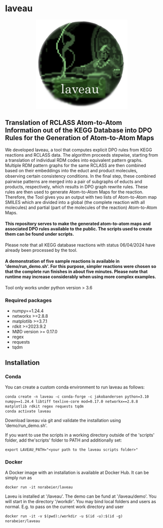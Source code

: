

# laveau 

<p align="center">
<img src="./Logo.png" width="300"/>
</p>

## Translation of RCLASS Atom-to-Atom Information out of the KEGG Database into DPO Rules for the Generation of Atom-to-Atom Maps

We developed laveau, a tool that computes explicit DPO rules from KEGG reactions and RCLASS data. The algorithm proceeds stepwise, starting from a translation of individual RDM codes into equivalent pattern graphs. Multiple RDM pattern graphs for the same RCLASS are then combined based on their embeddings into the educt and product molecules, observing certain consistency conditions. In the ﬁnal step, these combined pairwise patterns are merged into a pair of subgraphs of educts and products, respectively, which results in DPO graph rewrite rules. These rules are then used to generate Atom-to-Atom Maps for the reaction. Therefore, the Tool gives you an output with two lists of Atom-to-Atom map SMILES which are divided into a global (the complete reaction with all molecules) and partial (part of the molecules of the reaction) Atom-to-Atom Maps.

#### This repository serves to make the generated atom-to-atom maps and associated DPO rules available to the public. The scripts used to create them can be found under scripts.

Please note that all KEGG database reactions with status 06/04/2024 have already been processed by the tool. 

#### A demonstration of five sample reactions is available in 'demo/run_demo.sh'. For this purpose, simpler reactions were chosen so that the complete run finishes in about five minutes. Please note that runtime may increase considerably when using more complex examples.

Tool only works under python version > 3.6 

### Required packages

* numpy==1.24.4
* networkx >=2.8.8
* matplotlib >=3.7.1
* rdkit >=2023.9.2
* MØD version >= 0.17.0
* regex
* requests
* tqdm

## Installation

### Conda

You can create a custom conda environment to run laveau as follows:

```console
conda create -n laveau -c conda-forge -c jakobandersen python=3.10 numpy==1.24.4 libtiff texlive-core mod=0.17.0 networkx==2.8.8 matplotlib rdkit regex requests tqdm
conda activate laveau
```

Download laveau via git and validate the installation using 'demo/run_demo.sh'.

If you want to use the scripts in a working directory outside of the 'scripts' folder, add the'scripts' folder to PATH and additionally set:

```console
export LAVEAU_PATH="<your path to the laveau scripts folder>"
```


### Docker

A Docker image with an installation is available at Docker Hub. It can be simply run as

```console
docker run -it norabeier/laveau
```

Laveu is installed at '/laveau'. The demo can be fund at '/laveau/demo'. You will start in the directory '/workdir'.
You may bind local folders and users as normal. E.g. to pass on the current work directory and user

```console
docker run -it -v $(pwd):/workdir -u $(id -u):$(id -g) norabeier/laveau
```



